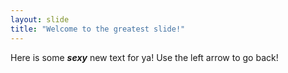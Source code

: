 ```yaml
---
layout: slide
title: "Welcome to the greatest slide!"
---
```

Here is some <strong><em>sexy</em></strong> new text for ya!
Use the left arrow to go back!
